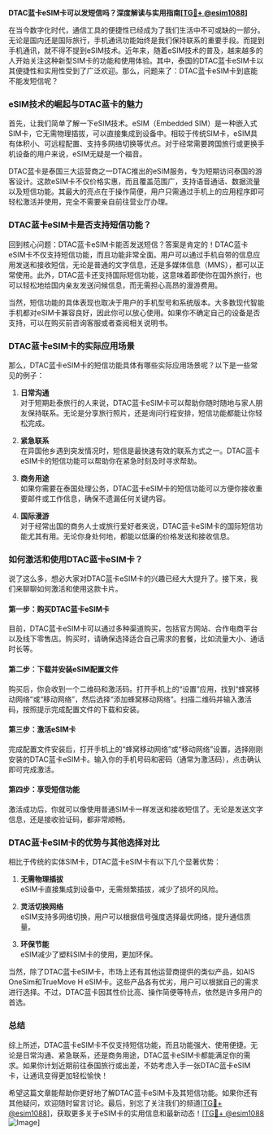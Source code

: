 **DTAC蓝卡eSIM卡可以发短信吗？深度解读与实用指南[[TG💪+ @esim1088](https://t.me/s/esim1088)]**

在当今数字化时代，通信工具的便捷性已经成为了我们生活中不可或缺的一部分。无论是国内还是国际旅行，手机通讯功能始终是我们保持联系的重要手段。而提到手机通讯，就不得不提到eSIM技术。近年来，随着eSIM技术的普及，越来越多的人开始关注这种新型SIM卡的功能和使用体验。其中，泰国的DTAC蓝卡eSIM卡以其便捷性和实用性受到了广泛欢迎。那么，问题来了：DTAC蓝卡eSIM卡到底能不能发短信呢？

### eSIM技术的崛起与DTAC蓝卡的魅力

首先，让我们简单了解一下eSIM技术。eSIM（Embedded SIM）是一种嵌入式SIM卡，它无需物理插拔，可以直接集成到设备中。相较于传统SIM卡，eSIM具有体积小、可远程配置、支持多网络切换等优点。对于经常需要跨国旅行或更换手机设备的用户来说，eSIM无疑是一个福音。

DTAC蓝卡是泰国三大运营商之一DTAC推出的eSIM服务，专为短期访问泰国的游客设计。这款eSIM卡不仅价格实惠，而且覆盖范围广，支持语音通话、数据流量以及短信功能。其最大的亮点在于操作简便，用户只需通过手机上的应用程序即可轻松激活并使用，完全不需要亲自前往营业厅办理。

### DTAC蓝卡eSIM卡是否支持短信功能？

回到核心问题：DTAC蓝卡eSIM卡能否发送短信？答案是肯定的！DTAC蓝卡eSIM卡不仅支持短信功能，而且功能非常全面。用户可以通过手机自带的信息应用发送和接收短信，无论是普通的文字信息，还是多媒体信息（MMS），都可以正常使用。此外，DTAC蓝卡还支持国际短信功能，这意味着即使你在国外旅行，也可以轻松地给国内亲友发送问候信息，而无需担心高昂的漫游费用。

当然，短信功能的具体表现也取决于用户的手机型号和系统版本。大多数现代智能手机都对eSIM卡兼容良好，因此你可以放心使用。如果你不确定自己的设备是否支持，可以在购买前咨询客服或者查阅相关说明书。

### DTAC蓝卡eSIM卡的实际应用场景

那么，DTAC蓝卡eSIM卡的短信功能具体有哪些实际应用场景呢？以下是一些常见的例子：

1. **日常沟通**  
   对于短期赴泰旅行的人来说，DTAC蓝卡eSIM卡可以帮助你随时随地与家人朋友保持联系。无论是分享旅行照片，还是询问行程安排，短信功能都能让你轻松完成。

2. **紧急联系**  
   在异国他乡遇到突发情况时，短信是最快速有效的联系方式之一。DTAC蓝卡eSIM卡的短信功能可以帮助你在紧急时刻及时寻求帮助。

3. **商务用途**  
   如果你需要在泰国处理公务，DTAC蓝卡eSIM卡的短信功能可以方便你接收重要邮件或工作信息，确保不遗漏任何关键内容。

4. **国际漫游**  
   对于经常出国的商务人士或旅行爱好者来说，DTAC蓝卡eSIM卡的国际短信功能尤其有用。无论你身处何地，都能以低廉的价格发送和接收信息。

### 如何激活和使用DTAC蓝卡eSIM卡？

说了这么多，想必大家对DTAC蓝卡eSIM卡的兴趣已经大大提升了。接下来，我们来聊聊如何激活和使用这款卡片。

#### 第一步：购买DTAC蓝卡eSIM卡  
目前，DTAC蓝卡eSIM卡可以通过多种渠道购买，包括官方网站、合作电商平台以及线下零售店。购买时，请确保选择适合自己需求的套餐，比如流量大小、通话时长等。

#### 第二步：下载并安装eSIM配置文件  
购买后，你会收到一个二维码和激活码。打开手机上的“设置”应用，找到“蜂窝移动网络”或“移动网络”，然后选择“添加蜂窝移动网络”。扫描二维码并输入激活码，按照提示完成配置文件的下载和安装。

#### 第三步：激活eSIM卡  
完成配置文件安装后，打开手机上的“蜂窝移动网络”或“移动网络”设置，选择刚刚安装的DTAC蓝卡eSIM卡。输入你的手机号码和密码（通常为激活码），点击确认即可完成激活。

#### 第四步：享受短信功能  
激活成功后，你就可以像使用普通SIM卡一样发送和接收短信了。无论是发送文字信息，还是接收验证码，都非常顺畅。

### DTAC蓝卡eSIM卡的优势与其他选择对比

相比于传统的实体SIM卡，DTAC蓝卡eSIM卡有以下几个显著优势：

1. **无需物理插拔**  
   eSIM卡直接集成到设备中，无需频繁插拔，减少了损坏的风险。

2. **灵活切换网络**  
   eSIM支持多网络切换，用户可以根据信号强度选择最优网络，提升通信质量。

3. **环保节能**  
   eSIM减少了塑料SIM卡的使用，更加环保。

当然，除了DTAC蓝卡eSIM卡，市场上还有其他运营商提供的类似产品，如AIS OneSim和TrueMove H eSIM卡。这些产品各有优劣，用户可以根据自己的需求进行选择。不过，DTAC蓝卡因其性价比高、操作简便等特点，依然是许多用户的首选。

### 总结

综上所述，DTAC蓝卡eSIM卡不仅支持短信功能，而且功能强大、使用便捷。无论是日常沟通、紧急联系，还是商务用途，DTAC蓝卡eSIM卡都能满足你的需求。如果你计划近期前往泰国旅行或出差，不妨考虑入手一张DTAC蓝卡eSIM卡，让通讯变得更加轻松愉快！

希望这篇文章能帮助你更好地了解DTAC蓝卡eSIM卡及其短信功能。如果你还有其他疑问，欢迎随时留言讨论。最后，别忘了关注我们的频道[[TG💪+ @esim1088](https://t.me/s/esim1088)]，获取更多关于eSIM卡的实用信息和最新动态！[[TG💪+ @esim1088](https://t.me/s/esim1088) ![Image](https://i.postimg.cc/4NQfJmqS/Snipaste-2025-05-13-00-14-12.png)]